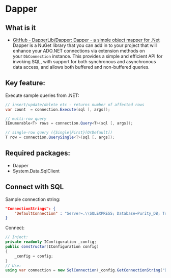 # Dapper
## What is it
- [GitHub - DapperLib/Dapper: Dapper - a simple object mapper for .Net](https://github.com/DapperLib/Dapper)
Dapper is a NuGet library that you can add in to your project that will enhance your ADO.NET connections via extension methods on your `DbConnection` instance. This provides a simple and efficient API for invoking SQL, with support for both synchronous and asynchronous data access, and allows both buffered and non-buffered queries.
## Key feature:
Execute sample queries from .NET:
```C#
// insert/update/delete etc - returns number of affected rows
var count  = connection.Execute(sql [, args]);

// multi-row query
IEnumerable<T> rows = connection.Query<T>(sql [, args]);

// single-row query ({Single|First}[OrDefault])
T row = connection.QuerySingle<T>(sql [, args]);
```
## Required packages:
- Dapper
- System.Data.SqlClient
## Connect with SQL
Sample connection string:
``` JSON
"ConnectionStrings": {
	"DefaultConnection" : "Server=.\\SQLEXPRESS; Database=Purity_DB; Trusted_Connection=true, TrustServerCertificate=true; Integrated Security=true; Encrypt=false"
}
```
Connect:
``` C#
// Inject:
private readonly IConfiguration _config;
public constructor(IConfiguration config)
{
	_config = config;
}
// Use:
using var connection = new SqlConnection(_config.GetConnectionString("DefaultConnection"));
```
